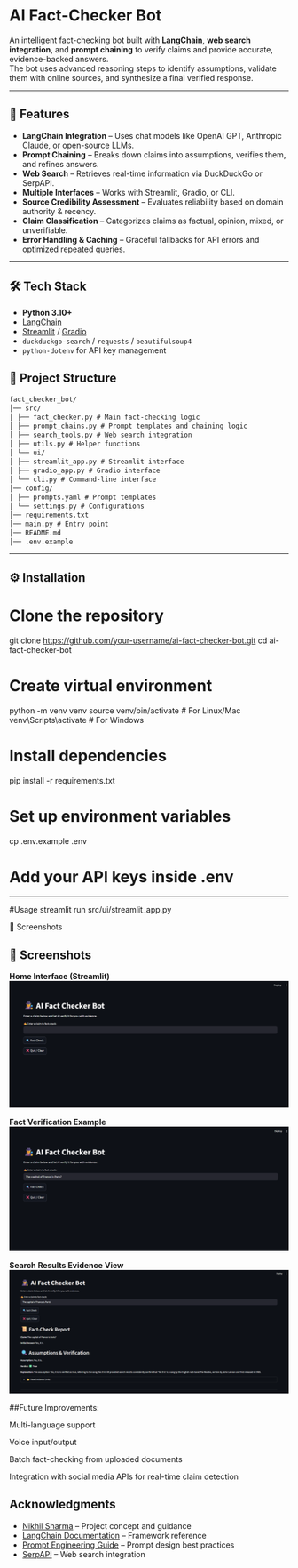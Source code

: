 # AI Fact-Checker Bot

An intelligent fact-checking bot built with **LangChain**, **web search integration**, and **prompt chaining** to verify claims and provide accurate, evidence-backed answers.  
The bot uses advanced reasoning steps to identify assumptions, validate them with online sources, and synthesize a final verified response.

---

## 📌 Features

- **LangChain Integration** – Uses chat models like OpenAI GPT, Anthropic Claude, or open-source LLMs.
- **Prompt Chaining** – Breaks down claims into assumptions, verifies them, and refines answers.
- **Web Search** – Retrieves real-time information via DuckDuckGo or SerpAPI.
- **Multiple Interfaces** – Works with Streamlit, Gradio, or CLI.
- **Source Credibility Assessment** – Evaluates reliability based on domain authority & recency.
- **Claim Classification** – Categorizes claims as factual, opinion, mixed, or unverifiable.
- **Error Handling & Caching** – Graceful fallbacks for API errors and optimized repeated queries.

---

## 🛠️ Tech Stack

- **Python 3.10+**
- [LangChain](https://python.langchain.com/)
- [Streamlit](https://docs.streamlit.io/) / [Gradio](https://gradio.app/docs/)
- `duckduckgo-search` / `requests` / `beautifulsoup4`
- `python-dotenv` for API key management

## 📂 Project Structure
```
fact_checker_bot/
│── src/
│ ├── fact_checker.py # Main fact-checking logic
│ ├── prompt_chains.py # Prompt templates and chaining logic
│ ├── search_tools.py # Web search integration
│ ├── utils.py # Helper functions
│ └── ui/
│ ├── streamlit_app.py # Streamlit interface
│ ├── gradio_app.py # Gradio interface
│ └── cli.py # Command-line interface
│── config/
│ ├── prompts.yaml # Prompt templates
│ └── settings.py # Configurations
│── requirements.txt
│── main.py # Entry point
│── README.md
│── .env.example
```


---

## ⚙️ Installation

# Clone the repository
git clone https://github.com/your-username/ai-fact-checker-bot.git
cd ai-fact-checker-bot

# Create virtual environment
python -m venv venv
source venv/bin/activate   # For Linux/Mac
venv\Scripts\activate      # For Windows

# Install dependencies
pip install -r requirements.txt

# Set up environment variables
cp .env.example .env
# Add your API keys inside .env
---
#Usage 
streamlit run src/ui/streamlit_app.py

📸 Screenshots
## 📸 Screenshots

**Home Interface (Streamlit)**  
![Streamlit Home](assets/streamlit_home_placeholder.png)

**Fact Verification Example**  
![Fact Check Example](assets/fact_check_example_placeholder.png)

**Search Results Evidence View**  
![Evidence View](assets/evidence_view_placeholder.png)

##Future Improvements:

Multi-language support

Voice input/output

Batch fact-checking from uploaded documents

Integration with social media APIs for real-time claim detection

##  Acknowledgments

- [Nikhil Sharma](https://www.linkedin.com/in/-nikhil/) – Project concept and guidance  
- [LangChain Documentation](https://python.langchain.com/) – Framework reference  
- [Prompt Engineering Guide](https://www.promptingguide.ai/) – Prompt design best practices  
- [SerpAPI](https://serpapi.com/) – Web search integration
  



